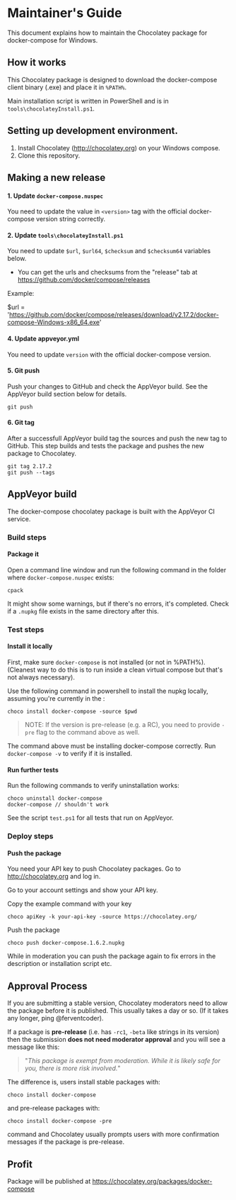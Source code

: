 # Maintainer's Guide

This document explains how to maintain the Chocolatey package
for docker-compose for Windows.

## How it works

This Chocolatey package is designed to download the docker-compose
client binary (.exe) and place it in `%PATH%`.

Main installation script is written in PowerShell and is in
`tools\chocolateyInstall.ps1`.

## Setting up development environment.

1. Install Chocolatey (http://chocolatey.org) on your
   Windows compose.
3. Clone this repository.

## Making a new release

#### 1. Update `docker-compose.nuspec`

You need to update the value in `<version>` tag with
the official docker-compose version string correctly.

#### 2. Update `tools\chocolateyInstall.ps1`

You need to update `$url`, `$url64`, `$checksum` and `$checksum64`
variables below.

* You can get the urls and checksums from the "release" tab at
  https://github.com/docker/compose/releases

Example:

$url            = 'https://github.com/docker/compose/releases/download/v2.17.2/docker-compose-Windows-x86_64.exe'

#### 4. Update appveyor.yml

You need to update `version` with the official docker-compose version.

#### 5. Git push

Push your changes to GitHub and check the AppVeyor build. See the AppVeyor build section below for details.

    git push

#### 6. Git tag

After a successfull AppVeyor build tag the sources and push the new tag to GitHub. This step builds and tests the package and pushes the new package to Chocolatey.

    git tag 2.17.2
    git push --tags

## AppVeyor build

The docker-compose chocolatey package is built with the AppVeyor CI service.

### Build steps

#### Package it

Open a command line window and run the following command in the folder
where `docker-compose.nuspec` exists:

    cpack

It might show some warnings, but if there's no errors, it's completed.
Check if a `.nupkg` file exists in the same directory after this.

### Test steps

#### Install it locally

First, make sure `docker-compose` is not installed (or not in %PATH%). (Cleanest
way to do this is to run inside a clean virtual compose but that's not
always necessary).

Use the following command in powershell to install the nupkg locally, assuming
you're currently in the :

    choco install docker-compose -source $pwd

> NOTE: If the version is pre-release (e.g. a RC), you need to provide
> `-pre` flag to the command above as well.

The command above must be installing docker-compose correctly. Run `docker-compose -v`
to verify if it is installed.

#### Run further tests

Run the following commands to verify uninstallation works:

    choco uninstall docker-compose
    docker-compose // shouldn't work

See the script `test.ps1` for all tests that run on AppVeyor.

### Deploy steps

#### Push the package

You need your API key to push Chocolatey packages.
Go to http://chocolatey.org and log in.

Go to your account settings and show your API key.

Copy the example command with your key

    choco apiKey -k your-api-key -source https://chocolatey.org/

Push the package

    choco push docker-compose.1.6.2.nupkg

While in moderation you can push the package again to fix errors in the description or installation script etc.

## Approval Process

If you are submitting a stable version, Chocolatey moderators need to
allow the package before it is published. This usually takes a day or
so. (If it takes any longer, ping @ferventcoder).

If a package is **pre-release** (i.e. has `-rc1`, `-beta` like strings
in its version) then the submission **does not need moderator approval**
and you will see a message like this:

> "*This package is exempt from moderation. While it is likely safe for you,
> there is more risk involved.*"

The difference is, users install stable packages with:

    choco install docker-compose

and pre-release packages with:

    choco install docker-compose -pre

command and Chocolatey usually prompts users with more confirmation
messages if the package is pre-release.

## Profit

Package will be published at https://chocolatey.org/packages/docker-compose
